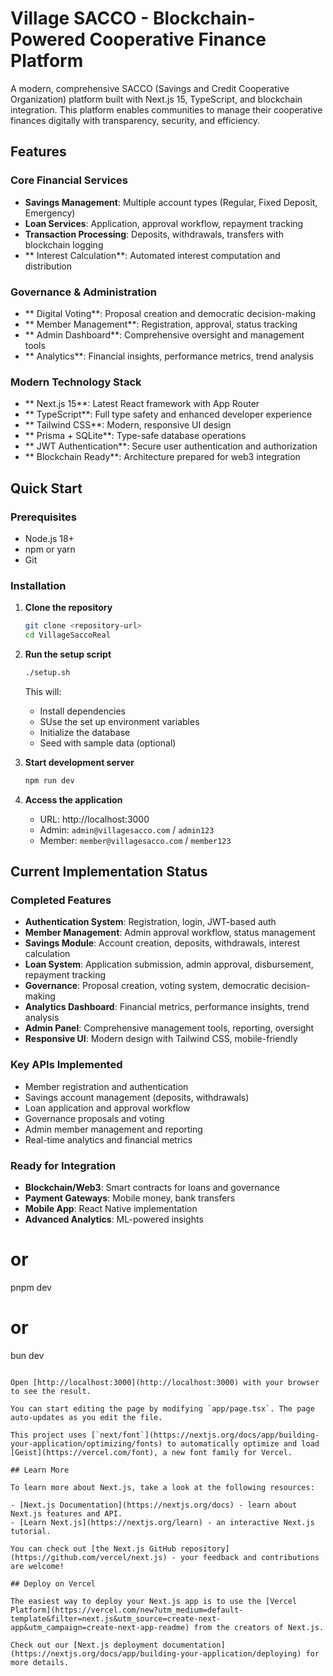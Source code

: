 # Village SACCO - Blockchain-Powered Cooperative Finance Platform

A modern, comprehensive SACCO (Savings and Credit Cooperative Organization) platform built with Next.js 15, TypeScript, and blockchain integration. This platform enables communities to manage their cooperative finances digitally with transparency, security, and efficiency.

##  Features

### Core Financial Services
- **Savings Management**: Multiple account types (Regular, Fixed Deposit, Emergency)
- **Loan Services**: Application, approval workflow, repayment tracking
- **Transaction Processing**: Deposits, withdrawals, transfers with blockchain logging
- ** Interest Calculation**: Automated interest computation and distribution

### Governance & Administration
- ** Digital Voting**: Proposal creation and democratic decision-making
- ** Member Management**: Registration, approval, status tracking
- ** Admin Dashboard**: Comprehensive oversight and management tools
- ** Analytics**: Financial insights, performance metrics, trend analysis

### Modern Technology Stack
- ** Next.js 15**: Latest React framework with App Router
- ** TypeScript**: Full type safety and enhanced developer experience
- ** Tailwind CSS**: Modern, responsive UI design
- ** Prisma + SQLite**: Type-safe database operations
- ** JWT Authentication**: Secure user authentication and authorization
- ** Blockchain Ready**: Architecture prepared for web3 integration

##  Quick Start

### Prerequisites
- Node.js 18+ 
- npm or yarn
- Git

### Installation

1. **Clone the repository**
   ```bash
   git clone <repository-url>
   cd VillageSaccoReal
   ```

2. **Run the setup script**
   ```bash
   ./setup.sh
   ```
   This will:
   - Install dependencies
   - SUse the set up environment variables
   - Initialize the database
   - Seed with sample data (optional)

3. **Start development server**
   ```bash
   npm run dev
   ```

4. **Access the application**
   - URL: http://localhost:3000
   - Admin: `admin@villagesacco.com` / `admin123`
   - Member: `member@villagesacco.com` / `member123`

## Current Implementation Status

### Completed Features
- **Authentication System**: Registration, login, JWT-based auth
- **Member Management**: Admin approval workflow, status management
- **Savings Module**: Account creation, deposits, withdrawals, interest calculation  
- **Loan System**: Application submission, admin approval, disbursement, repayment tracking
- **Governance**: Proposal creation, voting system, democratic decision-making
- **Analytics Dashboard**: Financial metrics, performance insights, trend analysis
- **Admin Panel**: Comprehensive management tools, reporting, oversight
- **Responsive UI**: Modern design with Tailwind CSS, mobile-friendly

### Key APIs Implemented
- Member registration and authentication
- Savings account management (deposits, withdrawals)
- Loan application and approval workflow
- Governance proposals and voting
- Admin member management and reporting
- Real-time analytics and financial metrics

### Ready for Integration
- **Blockchain/Web3**: Smart contracts for loans and governance
- **Payment Gateways**: Mobile money, bank transfers
- **Mobile App**: React Native implementation
- **Advanced Analytics**: ML-powered insights
# or
pnpm dev
# or
bun dev
```

Open [http://localhost:3000](http://localhost:3000) with your browser to see the result.

You can start editing the page by modifying `app/page.tsx`. The page auto-updates as you edit the file.

This project uses [`next/font`](https://nextjs.org/docs/app/building-your-application/optimizing/fonts) to automatically optimize and load [Geist](https://vercel.com/font), a new font family for Vercel.

## Learn More

To learn more about Next.js, take a look at the following resources:

- [Next.js Documentation](https://nextjs.org/docs) - learn about Next.js features and API.
- [Learn Next.js](https://nextjs.org/learn) - an interactive Next.js tutorial.

You can check out [the Next.js GitHub repository](https://github.com/vercel/next.js) - your feedback and contributions are welcome!

## Deploy on Vercel

The easiest way to deploy your Next.js app is to use the [Vercel Platform](https://vercel.com/new?utm_medium=default-template&filter=next.js&utm_source=create-next-app&utm_campaign=create-next-app-readme) from the creators of Next.js.

Check out our [Next.js deployment documentation](https://nextjs.org/docs/app/building-your-application/deploying) for more details.
